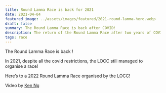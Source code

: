 ```yaml
---
title: Round Lamma Race is back for 2021
date: 2021-04-04
featured_image: ../assets/images/featured/2021-round-lamma-hero.webp
draft: false
summary: The Round Lamma Race is back after COVID!
description: The return of the Round Lamma Race after two years of COVID!
tags: race
---
```


The Round Lamma Race is back !

In 2021, despite all the covid restrictions, the LOCC still managed to organise a race!

Here’s to a 2022 Round Lamma Race organised by the LOCC!

V﻿ideo by [Ken Ng](https://vimeo.com/717009250?share=copy)
